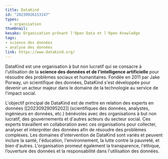 ```yaml
---
title: DataKind
id: "20230926153147"
types:
  - organisation
thumbnail: 
kesako: Organisation prônant l'Open Data et l'Open Knowledge
tags:
- science des données
- analyse des données
link: https://www.datakind.org/
---
```


DataKind est une organisation à but non lucratif qui se consacre à l'utilisation de la **science des données et de l'intelligence artificielle** pour résoudre des problèmes sociaux et humanitaires. Fondée en 2011 par Jake Porway, un scientifique des données, DataKind s'est développée pour devenir un acteur majeur dans le domaine de la technologie au service de l'impact social.

L'objectif principal de DataKind est de mettre en relation des experts en données [[20230929095202]] (scientifiques des données, analystes, ingénieurs en données, etc.) bénévoles avec des organisations à but non lucratif, des gouvernements et d'autres acteurs du secteur social. Ces experts travaillent en collaboration avec ces organisations pour collecter, analyser et interpréter des données afin de résoudre des problèmes complexes. Les domaines d'intervention de DataKind sont variés et peuvent inclure la santé, l'éducation, l'environnement, la lutte contre la pauvreté, et bien d'autres.
L'organisation promeut également la transparence, l'éthique, l’ouverture des données et la responsabilité dans l'utilisation des données.